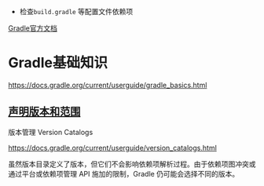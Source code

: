 - 检查`build.gradle` 等配置文件依赖项

[Gradle官方文档](https://docs.gradle.org/current/userguide/userguide.html)

# Gradle基础知识

https://docs.gradle.org/current/userguide/gradle_basics.html

## [声明版本和范围](https://docs.gradle.org/current/userguide/single_versions.html)





版本管理 Version Catalogs

https://docs.gradle.org/current/userguide/version_catalogs.html

虽然版本目录定义了版本，但它们不会影响依赖项解析过程。由于依赖项图冲突或通过平台或依赖项管理 API 施加的限制，Gradle 仍可能会选择不同的版本。




























